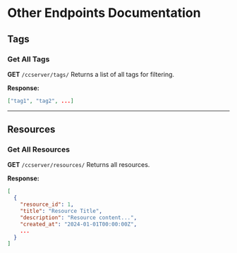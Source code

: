 # Other Endpoints Documentation

## **Tags**

### **Get All Tags**
**GET** `/ccserver/tags/`
Returns a list of all tags for filtering.

**Response:**
```json
["tag1", "tag2", ...]
```

---

## **Resources**

### **Get All Resources**
**GET** `/ccserver/resources/`
Returns all resources.

**Response:**
```json
[
  {
    "resource_id": 1,
    "title": "Resource Title",
    "description": "Resource content...",
    "created_at": "2024-01-01T00:00:00Z",
    ...
  }
]
```
